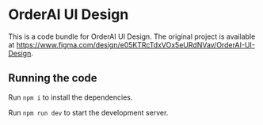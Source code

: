 
  # OrderAI UI Design

  This is a code bundle for OrderAI UI Design. The original project is available at https://www.figma.com/design/e05KTRcTdxVOx5eURdNVav/OrderAI-UI-Design.

  ## Running the code

  Run `npm i` to install the dependencies.

  Run `npm run dev` to start the development server.
  